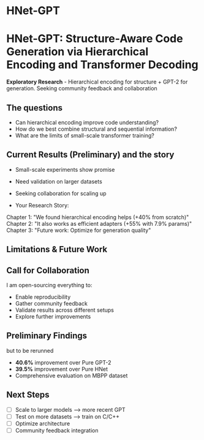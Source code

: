 # HNet-GPT
# HNet-GPT: Structure-Aware Code Generation via Hierarchical Encoding and Transformer Decoding

**Exploratory Research** - Hierarchical encoding for structure + GPT-2 for generation. 
Seeking community feedback and collaboration

## The questions
- Can hierarchical encoding improve code understanding?
- How do we best combine structural and sequential information?
- What are the limits of small-scale transformer training?

## Current Results (Preliminary) and the story
- Small-scale experiments show promise
- Need validation on larger datasets
- Seeking collaboration for scaling up

- Your Research Story:

Chapter 1: "We found hierarchical encoding helps (+40% from scratch)"
Chapter 2: "It also works as efficient adapters (+55% with 7.9% params)"
Chapter 3: "Future work: Optimize for generation quality"


## Limitations & Future Work

## Call for Collaboration
I am  open-sourcing everything to:
- Enable reproducibility
- Gather community feedback
- Validate results across different setups
- Explore further improvements

## Preliminary Findings
but to be rerunned
- **40.6%** improvement over Pure GPT-2
- **39.5%** improvement over Pure HNet
- Comprehensive evaluation on MBPP dataset

## Next Steps
- [ ] Scale to larger models --> more recent GPT
- [ ] Test on more datasets --> train on C/C++
- [ ] Optimize architecture
- [ ] Community feedback integration
